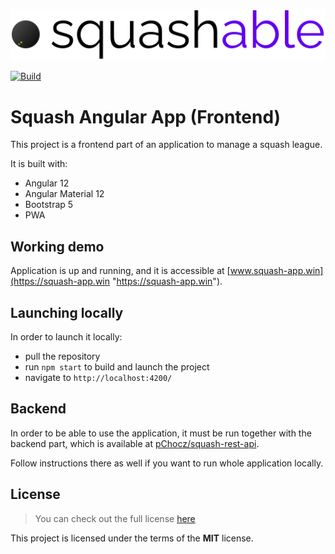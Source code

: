 ![Squash logo](src/assets/img/squash_logo.svg "Squash logo")

[![Build](https://github.com/pChocz/squash-angular/actions/workflows/main-push-tag.yml/badge.svg)](https://github.com/pChocz/squash-angular/actions/workflows/main-push-tag.yml)

# Squash Angular App (Frontend)

This project is a frontend part of an application to manage a squash league.

It is built with:

* Angular 12
* Angular Material 12
* Bootstrap 5
* PWA


## Working demo

Application is up and running, and it is accessible at 
[www.squash-app.win](https://squash-app.win "https://squash-app.win").


## Launching locally

In order to launch it locally:

* pull the repository
* run `npm start` to build and launch the project 
* navigate to `http://localhost:4200/`


## Backend

In order to be able to use the application, it must be run together with the backend part,
which is available at 
[pChocz/squash-rest-api](https://github.com/pChocz/squash-rest-api "https://github.com/pChocz/squash-rest-api").

Follow instructions there as well if you want to run whole application locally.


## License

>You can check out the full license [here](https://github.com/pChocz/squash-angular/blob/master/LICENSE)

This project is licensed under the terms of the **MIT** license.
